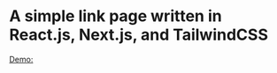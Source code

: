 # A simple link page written in React.js, Next.js, and TailwindCSS

[Demo: ](https://www.links-demo.matv.io)